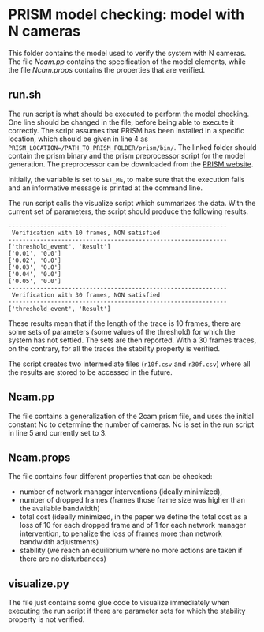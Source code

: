 # PRISM model checking: model with N cameras

This folder contains the model used to verify the system with N
cameras. The file _Ncam.pp_ contains the specification of the
model elements, while the file _Ncam.props_ contains the properties
that are verified.

## run.sh

The run script is what should be executed to perform the model
checking. One line should be changed in the file, before being able
to execute it correctly. The script assumes that PRISM has been
installed in a specific location, which should be given in line 4
as `PRISM_LOCATION=/PATH_TO_PRISM_FOLDER/prism/bin/`. The linked
folder should contain the prism binary and the prism preprocessor
script for the model generation. The preprocessor can be downloaded
from the [PRISM website](http://www.prismmodelchecker.org/prismpp/).

Initially, the variable is set to `SET_ME`, to make sure that the
execution fails and an informative message is printed at the command
line.

The run script calls the visualize script which summarizes the data.
With the current set of parameters, the script should produce the
following results.

```
--------------------------------------------------------------
 Verification with 10 frames, NON satisfied
--------------------------------------------------------------
['threshold_event', 'Result']
['0.01', '0.0']
['0.02', '0.0']
['0.03', '0.0']
['0.04', '0.0']
['0.05', '0.0']
--------------------------------------------------------------
 Verification with 30 frames, NON satisfied
--------------------------------------------------------------
['threshold_event', 'Result']
```

These results mean that if the length of the trace is 10 frames,
there are some sets of parameters (some values of the threshold) for
which the system has not settled. The sets are then reported. With a
30 frames traces, on the contrary, for all the traces the stability
property is verified.

The script creates two intermediate files (`r10f.csv` and `r30f.csv`)
where all the results are stored to be accessed in the future.

## Ncam.pp

The file contains a generalization of the 2cam.prism file, and uses
the initial constant Nc to determine the number of cameras. Nc is set
in the run script in line 5 and currently set to 3.

## Ncam.props

The file contains four different properties that can be checked:

* number of network manager interventions (ideally minimized),
* number of dropped frames (frames those frame size was higher than
  the available bandwidth)
* total cost (ideally minimized, in the paper we define the total
  cost as a loss of 10 for each dropped frame and of 1 for each
  network manager intervention, to penalize the loss of frames more
  than network bandwidth adjustments)
* stability (we reach an equilibrium where no more actions are taken
  if there are no disturbances)
  
## visualize.py

The file just contains some glue code to visualize immediately when
executing the run script if there are parameter sets for which the
stability property is not verified.

